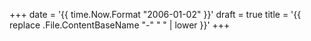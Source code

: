 +++
date = '{{ time.Now.Format "2006-01-02" }}'
draft = true
title = '{{ replace .File.ContentBaseName "-" " " | lower }}'
+++
